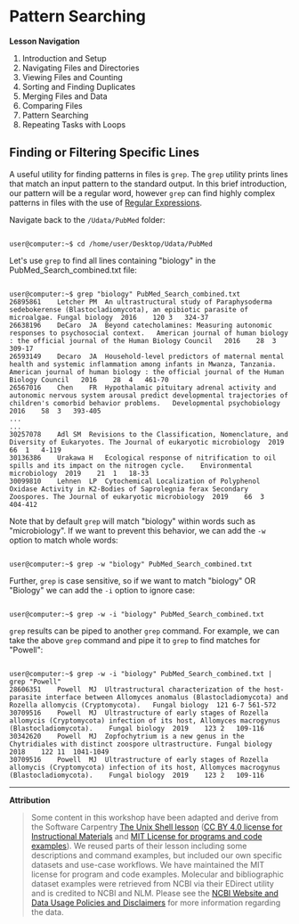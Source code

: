 # Pattern Searching

**Lesson Navigation**

1. Introduction and Setup
2. Navigating Files and Directories
3. Viewing Files and Counting
4. Sorting and Finding Duplicates
5. Merging Files and Data
6. Comparing Files
7. Pattern Searching
8. Repeating Tasks with Loops

## Finding or Filtering Specific Lines

A useful utility for finding patterns in files is `grep`. The `grep` utility prints lines that match an input pattern to the standard output. In this brief introduction, our pattern will be a regular word, however `grep` can find highly complex patterns in files with the use of [Regular Expressions](https://en.wikipedia.org/wiki/Regular_expression). 

Navigate back to the `/Udata/PubMed` folder:

```console

user@computer:~$ cd /home/user/Desktop/Udata/PubMed

```
Let's use `grep` to find all lines containing "biology" in the PubMed_Search_combined.txt file:

```console

user@computer:~$ grep "biology" PubMed_Search_combined.txt
26895861	Letcher	PM	An ultrastructural study of Paraphysoderma sedebokerense (Blastocladiomycota), an epibiotic parasite of microalgae.	Fungal biology	2016	120	3	324-37
26638196	DeCaro	JA	Beyond catecholamines: Measuring autonomic responses to psychosocial context.	American journal of human biology : the official journal of the Human Biology Council	2016	28	3	309-17
26593149	Decaro	JA	Household-level predictors of maternal mental health and systemic inflammation among infants in Mwanza, Tanzania.	American journal of human biology : the official journal of the Human Biology Council	2016	28	4	461-70
26567016	Chen	FR	Hypothalamic pituitary adrenal activity and autonomic nervous system arousal predict developmental trajectories of children's comorbid behavior problems.	Developmental psychobiology	2016	58	3	393-405
...
...
30257078	Adl	SM	Revisions to the Classification, Nomenclature, and Diversity of Eukaryotes.	The Journal of eukaryotic microbiology	2019	66	1	4-119
30136386	Urakawa	H	Ecological response of nitrification to oil spills and its impact on the nitrogen cycle.	Environmental microbiology	2019	21	1	18-33
30099810	Lehnen	LP	Cytochemical Localization of Polyphenol Oxidase Activity in K2-Bodies of Saprolegnia ferax Secondary Zoospores.	The Journal of eukaryotic microbiology	2019	66	3	404-412

```

Note that by default `grep` will match "biology" within words such as "microbiology". If we want to prevent this behavior, we can add the `-w` option to match whole words:

```console

user@computer:~$ grep -w "biology" PubMed_Search_combined.txt

```
Further, `grep` is case sensitive, so if we want to match "biology" OR "Biology" we can add the `-i` option to ignore case:

```console

user@computer:~$ grep -w -i "biology" PubMed_Search_combined.txt

```

`grep` results can be piped to another `grep` command. For example, we can take the above `grep` command and pipe it to `grep` to find matches for "Powell":

```console

user@computer:~$ grep -w -i "biology" PubMed_Search_combined.txt | grep "Powell"
28606351	Powell	MJ	Ultrastructural characterization of the host-parasite interface between Allomyces anomalus (Blastocladiomycota) and Rozella allomycis (Cryptomycota).	Fungal biology	121	6-7	561-572
30709516	Powell	MJ	Ultrastructure of early stages of Rozella allomycis (Cryptomycota) infection of its host, Allomyces macrogynus (Blastocladiomycota).	Fungal biology	2019	123	2	109-116
30342620	Powell	MJ	Zopfochytrium is a new genus in the Chytridiales with distinct zoospore ultrastructure.	Fungal biology	2018	122	11	1041-1049
30709516	Powell	MJ	Ultrastructure of early stages of Rozella allomycis (Cryptomycota) infection of its host, Allomyces macrogynus (Blastocladiomycota).	Fungal biology	2019	123	2	109-116
```
---

**Attribution**

> Some content in this workshop have been adapted and derive from the Software Carpentry [The Unix Shell lesson](https://software-carpentry.org/lessons/) ([CC BY 4.0 license for Instructional Materials](http://swcarpentry.github.io/shell-novice/LICENSE.html) and [MIT License for programs and code examples](http://swcarpentry.github.io/shell-novice/LICENSE.html)). We reused parts of their lesson including some descriptions and command examples, but included our own specific datasets and use-case workflows. We have maintained the MIT license for program and code examples. Molecular and bibliographic dataset examples were retrieved from NCBI via their EDirect utility and is credited to NCBI and NLM. Please see the [NCBI Website and Data Usage Policies and Disclaimers](https://www.ncbi.nlm.nih.gov/home/about/policies/) for more information regarding the data.

